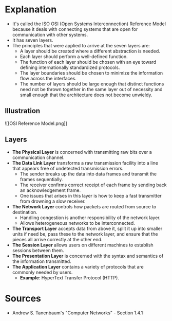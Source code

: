 # Explanation
- It's called the ISO OSI (Open Systems Interconnection) Reference Model because it deals with connecting systems that are open for communication with other systems.
- It has seven layers.
- The principles that were applied to arrive at the seven layers are:
	- A layer should be created where a different abstraction is needed.
	- Each layer should perform a well-defined function.
	- The function of each layer should be chosen with an eye toward defining internationally standardized protocols.
	-  The layer boundaries should be chosen to minimize the information flow across the interfaces.
	- The number of layers should be large enough that distinct functions need not be thrown together in the same layer out of necessity and small enough that the architecture does not become unwieldy.

## Illustration
![[OSI Reference Model.png]]

## Layers
- **The Physical Layer** is concerned with transmitting raw bits over a communication channel.
- **The Data Link Layer** transforms a raw transmission facility into a line that appears free of undetected transmission errors.
	- The sender breaks up the data into data frames and transmit the frames sequentially.
	- The receiver confirms correct receipt of each frame by sending back an acknowledgement frame.
	- One issues that arises in this layer is how to keep a fast transmitter from drowning a slow receiver.
- **The Network Layer** controls how packets are routed from source to destination.
	- Handling congestion is another responsibility of the network layer.
	- Allows heterogeneous networks to be interconnected. 
- **The Transport Layer** accepts data from above it, split it up into smaller units if need be, pass these to the network layer, and ensure that the pieces all arrive correctly at the other end.
- **The Session Layer** allows users on different machines to establish sessions between them.
- **The Presentation Layer** is concerned with the syntax and semantics of the information transmitted.
- **The Application Layer** contains a variety of protocols that are commonly needed by users.
	- **Example**: HyperText Transfer Protocol (HTTP).

# Sources
- Andrew S. Tanenbaum's "Computer Networks" - Section 1.4.1